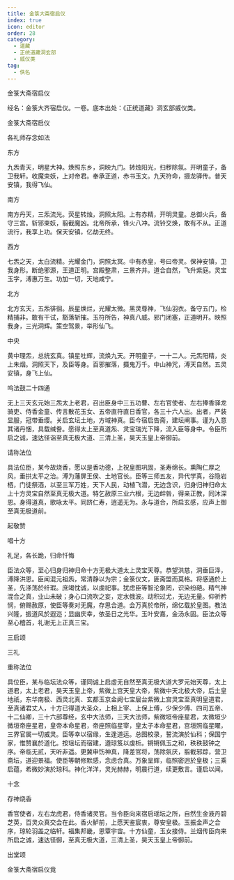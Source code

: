 ```yaml
---
title: 金箓大斋宿启仪
index: true
icon: editor
order: 28
category:
  - 道藏
  - 正统道藏洞玄部
  - 威仪类
tag:
  - 佚名
---
```


金箓大斋宿启仪  

经名：金箓大齐宿启仪。一卷。底本出处：《正统道藏》洞玄部威仪类。  

金箓大斋宿启仪  

各礼师存念如法  

东方  

九炁青天，明星大神。焕照东乡，洞映九门。转烛阳光，扫秽除氛。开明童子，备卫我轩。收魔束妖，上对帝君。奉承正道，赤书玉文。九天符命，摄龙驿传。普天安镇，我得飞仙。  

南方  

南方丹天，三炁流光。荧星转烛，洞照太阳。上有赤精，开明灵童。总御火兵，备守三宫。斩邪束妖，翦截魔凶。北帝所承，锋火八冲。流铃交焕，敢有不从。正道流行，我享上功。保天安镇，亿劫无终。  

西方  

七炁之天，太白流精。光耀金门，洞照太冥。中有赤皇，号曰帝灵。保神安镇，卫我身形。断绝邪源，王道正明。宫殿整肃，三景齐并。道合自然，飞升紫庭。灵宝玉字，溥惠万生。功加一切，天地咸宁。  

北方  

北方玄天，五炁徘徊。辰星焕烂，光耀太微。黑灵尊神，飞仙羽衣。备守五门，检精捕非。敢有干试，豁落斩摧。玉符所告，神真八威。邪门闭塞，正道明开。映照我身，三光洞辉。策空驾景，举形仙飞。  

中央  

黄中理炁，总统玄真。镇星吐辉，流焕九天。开明童子，一十二人。元炁阳精，炎上朱烟。洞照天下，及臣等身。百邪摧落，摄鬼万千。中山神咒，溥天自然。五灵安镇，身飞上仙。  

呜法鼓二十四通  

无上三天玄元始三炁太上老君，召出臣身中三五功曹、左右官使者、左右捧香驿龙骑吏、侍香金童、传言散花玉女、五帝直符直日香官，各三十六人出。出者，严装显服，冠带垂缨。关启玄坛土地，方域神真。臣今宿启告斋，建坛阐事。谨为入意其诸丹悃，具载缄誊。愿得太上至真道炁、灵宝瑞光下降，流入臣等身中。令臣所启之诚，速达径诣至真无极大道、三清上圣，昊天玉皇上帝御前。  

请称法位  

具法位臣，某今故烧香，愿以是香功德，上祝皇图巩固，圣寿绵长。熏陶仁厚之风，垂拱太平之治。溥为藩屏王侯、土地官长。臣等三师五友，异代学真，谷隐岩栖，门徒祭酒，以至三军万姓，天下人民，动植飞潜，无边含识，归身归神归命太上十方灵宝自然至真无极大道。特乞赦原三业六根，无边衅咎，得亲正教，同沐深恩。身得道真，歌咏太平。同跻仁寿，逍遥无为。永与道合，所启玄感，应声上御至真无极道前。  

起敬赞  

唱十方  

礼足，各长跪，归命忏悔  

臣法众等，至心归身归神归命十方无极大道太上灵宝天尊。恭望洪慈，洞垂巨泽，溥降洪恩。臣闻混元祖炁，常清静以为宗；金箓仪文，匪斋盟而莫格。将感通於上圣，先涤荡於纤瑕。庶竭忱诚，以虔祀事。犹虑臣等智沦象罔，识染纷葩。精气神混合之真，业山未破；身心口流吹之妄，定水俄波。动积过尤，无边无量。仰祈矜悯，俯赐赦原，使臣等奏对无魔，存思合道。会万真於帝所，绵亿载於皇图。教法兴隆，振道风於遐迩；显幽庆幸，依圣日之光华。玉叶安嘉，金汤永固。臣法众等至心稽首，礼谢无上正真三宝。  

三启颂  

三礼  

重称法位  

具位臣，某与临坛法众等，谨同诚上启虚无自然至真无极大道大罗元始天尊，太上道君，太上老君，昊天玉皇上帝，紫微上宫天皇大帝，紫微中天北极大帝，后土皇地祇，东华南极、西灵北真、玄都玉京金阙七宝层台紫微上宫灵宝至真明皇道君，至真诸君丈人，十方已得道大圣众，上相上宰、上保上傅，少保少傅、四司五帝、十二仙卿，三十六部尊经，玄中大法师，三天大法师，紫微垣帝座星君，太微垣少微垣帝座星君，皇帝本命星君，帝座照临星宰，皇太子本命星君，宫垣照临星曜，三界官属一切威灵。臣等幸以宿缘，生逢道运。总图校录，誓流演於仙科；保国宁家，惟赞襄於道化。按瑶坛而宿建，遵琼笈以虔析。锵锵佩玉之和，秩秩鼓钟之序。帝临无贰，天听非遥。更冀申饬神真，降差官将，荡除氛厌，翦截邪踪，营卫斋坛，道迎景福。使臣等朝修默感，念虑合真。万象呈辉，临照密迥於皇极；三乘启蕴，希微妙演於琼科。神化洋洋，灵光赫赫，明晨行道，续更敷言。谨启以闻。  

十念  

存神烧香  

香官使者，左右龙虎君，侍香诸灵官。当令臣向来宿启瑶坛之所，自然生金液丹碧芝英，百灵众真交会在此。香火鲈前，上愿天鉴宸衷，尊安皇极。玉振金声之合序，琼轮羽盖之临轩。福集邦畿，恩覃宇宙。十方仙童，玉女接侍。兰烟传臣向来所启之诚，速达径御，至真无极大道，三清上圣，昊天玉皇上帝御前。  

出堂颂  

金箓大斋宿启仪竟  
